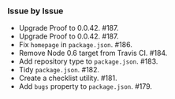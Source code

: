 ### Issue by Issue

 * Upgrade Proof to 0.0.42. #187.
 * Upgrade Proof to 0.0.42. #187.
 * Fix `homepage` in `package.json`. #186.
 * Remove Node 0.6 target from Travis CI. #184.
 * Add repository type to `package.json`. #183.
 * Tidy `package.json`. #182.
 * Create a checklist utility. #181.
 * Add `bugs` property to `package.json`. #179.
